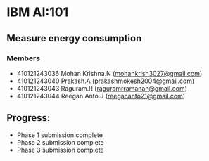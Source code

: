 # IBM AI:101
## Measure energy consumption

### Members
- 410121243036 Mohan Krishna.N (mohankrish3027@gmail.com)
- 410121243040 Prakash.A (prakashmokesh2004@gmail.com)
- 410121243043 Raguram.R (raguramrramanan@gmail.com)
- 410121243044 Reegan Anto.J (reegananto21@gmail.com)

## Progress:
- Phase 1 submission complete
- Phase 2 submission complete
- Phase 3 submission complete
